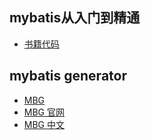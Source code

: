 ## mybatis从入门到精通
- [书籍代码](https://github.com/mybatis-book/book)




## mybatis generator
- [MBG](https://blog.csdn.net/isea533/article/details/42102297)
- [MBG 官网](http://mybatis.org/generator/index.html)
- [MBG 中文](http://mbg.cndocs.tk/)

